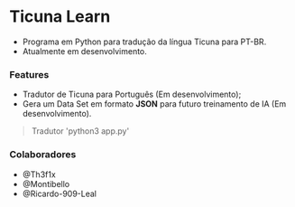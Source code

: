 # Ticuna Learn
- Programa em Python para tradução da língua Ticuna para PT-BR.
- Atualmente em desenvolvimento.

### Features
- Tradutor de Ticuna para Português (Em desenvolvimento);
- Gera um Data Set em formato **JSON** para futuro treinamento de IA (Em desenvolvimento).

>Tradutor
'python3 app.py'

### Colaboradores
- @Th3f1x
- @Montibello
- @Ricardo-909-Leal
